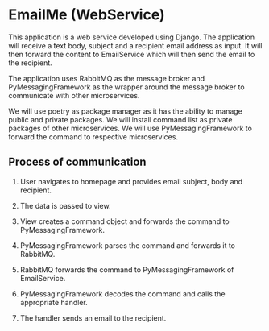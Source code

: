 # EmailMe (WebService)

This application is a web service developed using Django. The application will receive a text body, subject and a recipient email address as input. It will then forward the content to EmailService which will then send the email to the recipient.

The application uses RabbitMQ as the message broker and PyMessagingFramework as the wrapper around the message broker to communicate with other microservices.

We will use poetry as package manager as it has the ability to manage public and private packages. We will install command list as private packages of other microservices. We will use PyMessagingFramework to forward the command to respective microservices.


## Process of communication

1. User navigates to homepage and provides email subject, body and recipient.

2. The data is passed to view.

3. View creates a command object and forwards the command to PyMessagingFramework.

4. PyMessagingFramework parses the command and forwards it to RabbitMQ.

5. RabbitMQ forwards the command to PyMessagingFramework of EmailService.

6. PyMessagingFramework decodes the command and calls the appropriate handler.

7. The handler sends an email to the recipient.